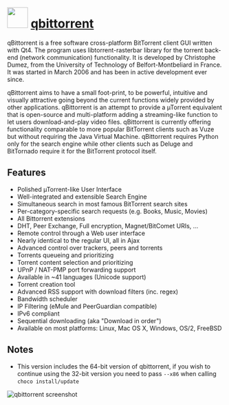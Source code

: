 # <img src="https://cdn.jsdelivr.net/gh/chocolatey-community/chocolatey-packages@edba4a5849ff756e767cba86641bea97ff5721fe/icons/qbittorrent.png" width="48" height="48"/> [qbittorrent](https://chocolatey.org/packages/qbittorrent)

qBittorrent is a free software cross-platform BitTorrent client GUI written with Qt4.
The program uses libtorrent-rasterbar library for the torrent back-end (network communication) functionality.
It is developed by Christophe Dumez, from the University of Technology of Belfort-Montbeliard in France.
It was started in March 2006 and has been in active development ever since.

qBittorrent aims to have a small foot-print, to be powerful, intuitive and visually attractive going beyond the
current functions widely provided by other applications. qBittorrent is an attempt to provide a µTorrent equivalent
that is open-source and multi-platform adding a streaming-like function to let users download-and-play video files.
qBittorrent is currently offering functionality comparable to more popular BitTorrent clients such as Vuze but
without requiring the Java Virtual Machine.
qBittorrent requires Python only for the search engine while other clients such as Deluge and BitTornado require
it for the BitTorrent protocol itself.

## Features

- Polished µTorrent-like User Interface
- Well-integrated and extensible Search Engine
- Simultaneous search in most famous BitTorrent search sites
- Per-category-specific search requests (e.g. Books, Music, Movies)
- All Bittorrent extensions
- DHT, Peer Exchange, Full encryption, Magnet/BitComet URIs, ...
- Remote control through a Web user interface
- Nearly identical to the regular UI, all in Ajax
- Advanced control over trackers, peers and torrents
- Torrents queueing and prioritizing
- Torrent content selection and prioritizing
- UPnP / NAT-PMP port forwarding support
- Available in ~41 languages (Unicode support)
- Torrent creation tool
- Advanced RSS support with download filters (inc. regex)
- Bandwidth scheduler
- IP Filtering (eMule and PeerGuardian compatible)
- IPv6 compliant
- Sequential downloading (aka "Download in order")
- Available on most platforms: Linux, Mac OS X, Windows, OS/2, FreeBSD

## Notes

- This version includes the 64-bit version of qbittorrent, if you wish to continue using the 32-bit version you need to pass `--x86` when calling `choco install/update`

![qbittorrent screenshot](https://cdn.rawgit.com/chocolatey/chocolatey-coreteampackages/798547edb9c6cb22a4a58e08361da4450f0ab14c/automatic/qbittorrent/screenshot.png)

